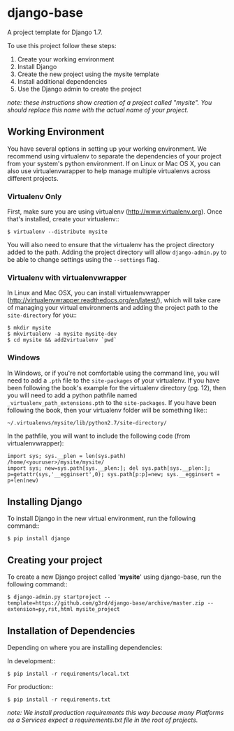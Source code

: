 # django-base

A project template for Django 1.7.

To use this project follow these steps:

1. Create your working environment
2. Install Django
3. Create the new project using the mysite template
4. Install additional dependencies
5. Use the Django admin to create the project

*note: these instructions show creation of a project called "mysite".  You
should replace this name with the actual name of your project.*

## Working Environment

You have several options in setting up your working environment.  We recommend
using virtualenv to separate the dependencies of your project from your system's
python environment.  If on Linux or Mac OS X, you can also use virtualenvwrapper to help manage multiple virtualenvs across different projects.

### Virtualenv Only

First, make sure you are using virtualenv (http://www.virtualenv.org). Once
that's installed, create your virtualenv::

    $ virtualenv --distribute mysite

You will also need to ensure that the virtualenv has the project directory
added to the path. Adding the project directory will allow `django-admin.py` to
be able to change settings using the `--settings` flag.

### Virtualenv with virtualenvwrapper

In Linux and Mac OSX, you can install virtualenvwrapper (http://virtualenvwrapper.readthedocs.org/en/latest/),
which will take care of managing your virtual environments and adding the
project path to the `site-directory` for you::

    $ mkdir mysite
    $ mkvirtualenv -a mysite mysite-dev
    $ cd mysite && add2virtualenv `pwd`

### Windows

In Windows, or if you're not comfortable using the command line, you will need
to add a `.pth` file to the `site-packages` of your virtualenv. If you have
been following the book's example for the virtualenv directory (pg. 12), then
you will need to add a python pathfile named `_virtualenv_path_extensions.pth`
to the `site-packages`. If you have been following the book, then your
virtualenv folder will be something like::

`~/.virtualenvs/mysite/lib/python2.7/site-directory/`

In the pathfile, you will want to include the following code (from
virtualenvwrapper):

    import sys; sys.__plen = len(sys.path)
    /home/<youruser>/mysite/mysite/
    import sys; new=sys.path[sys.__plen:]; del sys.path[sys.__plen:]; p=getattr(sys,'__egginsert',0); sys.path[p:p]=new; sys.__egginsert = p+len(new)

## Installing Django

To install Django in the new virtual environment, run the following command::

    $ pip install django

## Creating your project

To create a new Django project called '**mysite**' using
django-base, run the following command::

    $ django-admin.py startproject --template=https://github.com/g3rd/django-base/archive/master.zip --extension=py,rst,html mysite_project

## Installation of Dependencies

Depending on where you are installing dependencies:

In development::

    $ pip install -r requirements/local.txt

For production::

    $ pip install -r requirements.txt

*note: We install production requirements this way because many Platforms as a
Services expect a requirements.txt file in the root of projects.*
